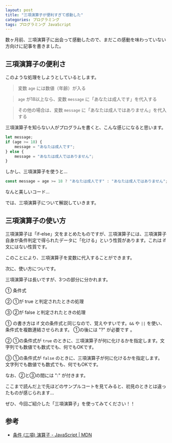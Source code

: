 ```yaml
---
layout: post
title: "三項演算子が便利すぎて感動した"
categories: プログラミング
tags: プログラミング JavaScript
---
```


数ヶ月前、三項演算子に出会って感動したので、まだこの感動を味わっていない方向けに記事を書きました。

## 三項演算子の便利さ
このような処理をしようとしているとします。

> 変数 `age` には数値（年齢）が入る

> `age` が18以上なら、変数 `message` に「あなたは成人です」を代入する

> その他の場合は、変数 `message` に「あなたは成人ではありません」を代入する

三項演算子を知らない人がプログラムを書くと、こんな感じになると思います。

```JavaScript
let message;
if (age >= 18) {
    message = "あなたは成人です";
} else {
    message = "あなたは成人ではありません";
}
```

しかし、三項演算子を使うと...

```JavaScript
const message = age >= 18 ? "あなたは成人です" : "あなたは成人ではありません";
```

なんと美しいコード...

では、三項演算子について解説していきます。

## 三項演算子の使い方
三項演算子は「if-else」文をまとめたものですが、三項演算子には、三項演算子自身が条件判定で得られたデータに「化ける」という性質があります。これは if 文にはない性質です。

このことにより、三項演算子を変数に代入することができます。

次に、使い方についです。

三項演算子は長いですが、3つの部分に分かれます。

① 条件式

② ①が true と判定されたときの処理

③ ②が false と判定されたときの処理

① の書き方は if 文の条件式と同じなので、覚えやすいです。`&&` や `||` を使い、条件式を複数連結させられます。 ①の後には "?" が必要です
。

② ①の条件式が `true` のときに、三項演算子が何に化けるかを指定します。文字列でも数値でも数式でも、何でもOKです。

③ ①の条件式が `false` のときに、三項演算子が何に化けるかを指定します。文字列でも数値でも数式でも、何でもOKです。

なお、②と③の間には ":" が付きます。


ここまで読んだ上で先ほどのサンプルコートを見てみると、初見のときとは違ったものが感じられます...

ぜひ、今回ご紹介した「三項演算子」を使ってみてください！！

## 参考
- <a href="https://developer.mozilla.org/ja/docs/Web/JavaScript/Reference/Operators/Conditional_Operator" target="_blank" rel="noopener noreferrer">条件 (三項) 演算子 - JavaScript | MDN</a>
